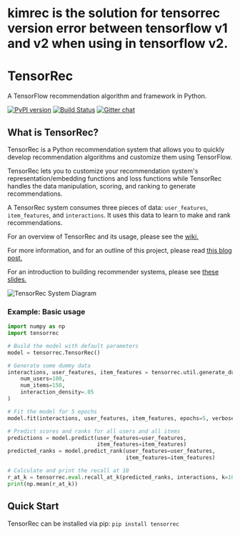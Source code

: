 # kimrec is the solution for tensorrec version error between tensorflow v1 and v2 when using in tensorflow v2.

# TensorRec
A TensorFlow recommendation algorithm and framework in Python.

[![PyPI version](https://badge.fury.io/py/tensorrec.svg)](https://badge.fury.io/py/tensorrec) [![Build Status](https://travis-ci.org/jfkirk/tensorrec.svg?branch=master)](https://travis-ci.org/jfkirk/tensorrec) [![Gitter chat](https://badges.gitter.im/tensorrec/gitter.png)](https://gitter.im/tensorrec)

## What is TensorRec?
TensorRec is a Python recommendation system that allows you to quickly develop recommendation algorithms and customize them using TensorFlow.

TensorRec lets you to customize your recommendation system's representation/embedding functions and loss functions while TensorRec handles the data manipulation, scoring, and ranking to generate recommendations.

A TensorRec system consumes three pieces of data: `user_features`, `item_features`, and `interactions`. It uses this data to learn to make and rank recommendations.

For an overview of TensorRec and its usage, please see the [wiki.](https://github.com/jfkirk/tensorrec/wiki)

For more information, and for an outline of this project, please read [this blog post.](https://medium.com/@jameskirk1/tensorrec-a-recommendation-engine-framework-in-tensorflow-d85e4f0874e8)

For an introduction to building recommender systems, please see [these slides.](https://www.slideshare.net/JamesKirk58/boston-ml-architecting-recommender-systems)

![TensorRec System Diagram](https://raw.githubusercontent.com/jfkirk/tensorrec/master/examples/system_diagram.png)

### Example: Basic usage
```python
import numpy as np
import tensorrec

# Build the model with default parameters
model = tensorrec.TensorRec()

# Generate some dummy data
interactions, user_features, item_features = tensorrec.util.generate_dummy_data(
    num_users=100,
    num_items=150,
    interaction_density=.05
)

# Fit the model for 5 epochs
model.fit(interactions, user_features, item_features, epochs=5, verbose=True)

# Predict scores and ranks for all users and all items
predictions = model.predict(user_features=user_features,
                            item_features=item_features)
predicted_ranks = model.predict_rank(user_features=user_features,
                                     item_features=item_features)

# Calculate and print the recall at 10
r_at_k = tensorrec.eval.recall_at_k(predicted_ranks, interactions, k=10)
print(np.mean(r_at_k))
```

## Quick Start
TensorRec can be installed via pip:
```pip install tensorrec```
